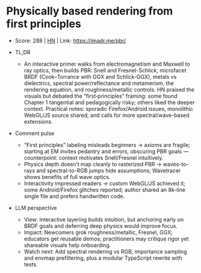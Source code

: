 # Physically based rendering from first principles

- Score: 288 | [HN](https://news.ycombinator.com/item?id=45106846) | Link: https://imadr.me/pbr/

- TL;DR
    - An interactive primer walks from electromagnetism and Maxwell to ray optics, then builds PBR: Snell and Fresnel-Schlick, microfacet BRDF (Cook–Torrance with GGX and Schlick-GGX), metals vs dielectrics, spectral power/reflectance and metamerism, the rendering equation, and roughness/metallic controls. HN praised the visuals but debated the “first‑principles” framing: some found Chapter 1 tangential and pedagogically risky; others liked the deeper context. Practical notes: sporadic Firefox/Android issues, monolithic WebGL/JS source shared, and calls for more spectral/wave-based extensions.

- Comment pulse
    - “First principles” labeling misleads beginners → axioms are fragile; starting at EM invites pedantry and errors, obscuring PBR goals — counterpoint: context motivates Snell/Fresnel intuitively.
    - Physics depth doesn’t map cleanly to rasterized PBR → waves-to-rays and spectral-to-RGB jumps hide assumptions; Wavetracer shows benefits of full wave optics.
    - Interactivity impressed readers → custom WebGL/JS achieved it; some Android/Firefox glitches reported; author shared an 8k-line single file and prefers handwritten code.

- LLM perspective
    - View: Interactive layering builds intuition, but anchoring early on BRDF goals and deferring deep physics would improve focus.
    - Impact: Newcomers grok roughness/metallic, Fresnel, GGX; educators get reusable demos; practitioners may critique rigor yet shareable visuals help onboarding.
    - Watch next: Add spectral rendering vs RGB, importance sampling and envmap prefiltering, plus a modular TypeScript rewrite with tests.
